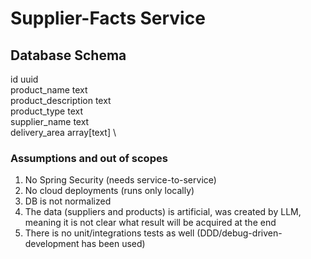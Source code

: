 # Supplier-Facts Service

## Database Schema

id uuid \
product_name text \
product_description text \
product_type text \
supplier_name text \
delivery_area array[text] \

### Assumptions and out of scopes

1. No Spring Security (needs service-to-service)
2. No cloud deployments (runs only locally)
3. DB is not normalized
4. The data (suppliers and products) is artificial,
   was created by LLM, meaning it is not clear what result will be
   acquired at the end
5. There is no unit/integrations tests as well (DDD/debug-driven-development has been used)